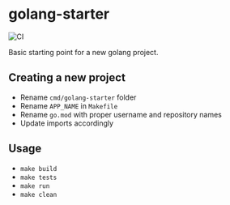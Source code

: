 # golang-starter

![CI](https://github.com/lumochift/golang-starter/workflows/CI/badge.svg)

Basic starting point for a new golang project.

## Creating a new project

 - Rename `cmd/golang-starter` folder
 - Rename `APP_NAME` in `Makefile`
 - Rename `go.mod` with proper username and repository names
 - Update imports accordingly

## Usage

- `make build`
- `make tests`
- `make run`
- `make clean`
